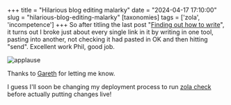 +++
title = "Hilarious blog editing malarky"
date = "2024-04-17 17:10:00"
slug = "hilarious-blog-editing-malarky"
[taxonomies]
tags = ['zola', 'incompetence']
+++
So after titling the last post "[Finding out how to write](https://philwilson.org/blog/2024/04/finding-out-how-to-write/)", it turns out I broke just about every single link in it by writing in one tool, pasting into another, not checking it had pasted in OK and then hitting "send". Excellent work Phil, good job.

![applause](/images/2024/04/applause.webp)

Thanks to [Gareth](https://xurble.org/) for letting me know.

I guess I'll soon be changing my deployment process to run [zola check](https://www.getzola.org/documentation/getting-started/cli-usage/#check) before actually putting changes live!